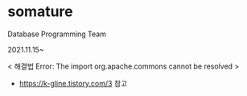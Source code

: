 # somature
Database Programming Team 

2021.11.15~

< 해결법 Error: The import org.apache.commons cannot be resolved >
  - https://k-gline.tistory.com/3 참고
